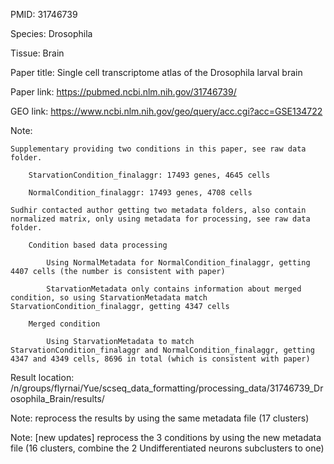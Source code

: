 PMID: 31746739

Species: Drosophila

Tissue: Brain

Paper title: Single cell transcriptome atlas of the Drosophila larval brain

Paper link: https://pubmed.ncbi.nlm.nih.gov/31746739/

GEO link: https://www.ncbi.nlm.nih.gov/geo/query/acc.cgi?acc=GSE134722

Note:

	Supplementary providing two conditions in this paper, see raw data folder.

		StarvationCondition_finalaggr: 17493 genes, 4645 cells 

		NormalCondition_finalaggr: 17493 genes, 4708 cells

	Sudhir contacted author getting two metadata folders, also contain normalized matrix, only using metadata for processing, see raw data folder.

		Condition based data processing

			Using NormalMetadata for NormalCondition_finalaggr, getting 4407 cells (the number is consistent with paper) 

			StarvationMetadata only contains information about merged condition, so using StarvationMetadata match StarvationCondition_finalaggr, getting 4347 cells

		Merged condition

			Using StarvationMetadata to match StarvationCondition_finalaggr and NormalCondition_finalaggr, getting 4347 and 4349 cells, 8696 in total (which is consistent with paper)


Result location: /n/groups/flyrnai/Yue/scseq_data_formatting/processing_data/31746739_Drosophila_Brain/results/


Note: reprocess the results by using the same metadata file (17 clusters)


Note: [new updates] reprocess the 3 conditions by using the new metadata file (16 clusters, combine the 2 Undifferentiated neurons subclusters to one)


